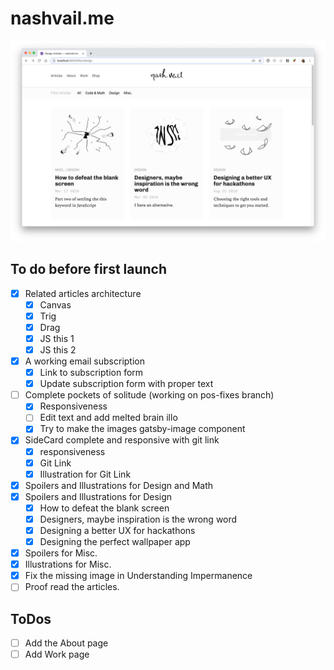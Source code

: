 # nashvail.me

![](./static/progressOne.png)

## To do before first launch

- [x]  Related articles architecture
    - [x]  Canvas
    - [x]  Trig
    - [x]  Drag
    - [x]  JS this 1
    - [x]  JS this 2
- [x]  A working email subscription
    - [x]  Link to subscription form
    - [x]  Update subscription form with proper text
- [ ]  Complete pockets of solitude (working on pos-fixes branch)
    - [x]  Responsiveness
    - [ ]  Edit text and add melted brain illo
    - [x]  Try to make the images gatsby-image component
- [x]  SideCard complete and responsive with git link
    - [x]  responsiveness
    - [x]  Git Link
    - [x]  Illustration for Git Link
- [x]  Spoilers and Illustrations for Design and Math
- [x]  Spoilers and Illustrations for Design
    - [x]  How to defeat the blank screen
    - [x]  Designers, maybe inspiration is the wrong word
    - [x]  Designing a better UX for hackathons
    - [x]  Designing the perfect wallpaper app
- [x]  Spoilers for Misc.
- [x]  Illustrations for Misc.
- [x]  Fix the missing image in Understanding Impermanence
- [ ]  Proof read the articles.

## ToDos
- [ ] Add the About page
- [ ] Add Work page